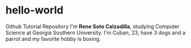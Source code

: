 # hello-world
Github Tutorial Repository
I'm **Rene Soto Calzadilla**, studying Computer Science at Georgia Southern University. 
I'm Cuban, 23, have 3 dogs and a parrot and my favorite hobby is boxing.
